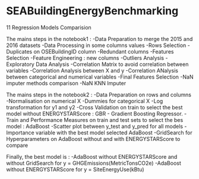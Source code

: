 # SEABuildingEnergyBenchmarking
11 Regression Models Comparision


The mains steps in the notebook1 :
-Data Preparation to merge the 2015 and 2016 datasets
-Data Processing in some columns values
  -Rows Selection
  -Duplicates on OSEBuildingID column
  -Redundant columns
  -Features Selection
  -Feature Engineering : new columns
  -Outliers Analysis
  -Exploratory Data Analysis
  -Correlation Matrix to avoid correlation between variables
  -Correlation Analysis between X and y
  -Correlation ANalysis between categorical and numerical variables
  -Final Features Selection
  -NaN imputer methods comparison 
  -NaN KNN Imputer

The mains steps in the notebook2 :
  -Data Preparation on rows and columns
  -Normalisation on numerical X
  -Dummies for categorical X
  -Log transformation for y1 and y2
  -Cross Validation on train to select the best model without ENERGYSTARScore : GBR - Gradient Boosting Regressor.
  -Train and Performance Measures on train and test sets to select the bes model : AdaBoost 
  -Scatter plot between y_test and y_pred for all models
  -Importance variable with the best model selected AdaBoost
  -GridSearch for Hyperparameters on AdaBoost without and with ENERGYSTARScore to compare

Finally, the best model is : 
  -AdaBoost without ENERGYSTARScore and without GridSearch for y = GHGEmissions(MetricTonsCO2e)
  -AdaBoost without ENERGYSTARScore for y = SiteEnergyUse(kBtu)
